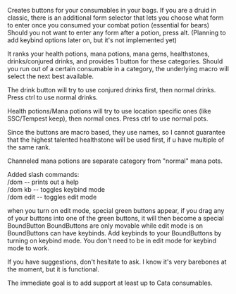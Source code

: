 Creates buttons for your consumables in your bags.
If you are a druid in classic, there is an additional form selector that lets you choose what form to enter once you consumed your combat potion (essential for bears)
Should you not want to enter any form after a potion, press alt. (Planning to add keybind options later on, but it's not implemented yet)


It ranks your health potions, mana potions, mana gems, healthstones, drinks/conjured drinks, and provides 1 button for these categories. Should you run out of a certain consumable in a category, the underlying macro will select the next best available.

The drink button will try to use conjured drinks first, then normal drinks. Press ctrl to use normal drinks.

Health potions/Mana potions will try to use location specific ones (like SSC/Tempest keep), then normal ones. Press ctrl to use normal pots.

Since the buttons are macro based, they use names, so I cannot guarantee that the highest talented healthstone will be used first, if u have multiple of the same rank.

Channeled mana potions are separate category from "normal" mana pots.

Added slash commands:<br>
/dom -- prints out a help<br>
/dom kb -- toggles keybind mode<br>
/dom edit -- toggles edit mode<br>

when you turn on edit mode, special green buttons appear, if you drag any of your buttons into one of the green buttons, it will then become a special BoundButton
BoundButtons are only movable while edit mode is on
BoundButtons can have keybinds. Add keybinds to your BoundButtons by turning on keybind mode. You don't need to be in edit mode for keybind mode to work.

 
If you have suggestions, don't hesitate to ask. I know it's very barebones at the moment, but it is functional.

The immediate goal is to add support at least up to Cata consumables.
